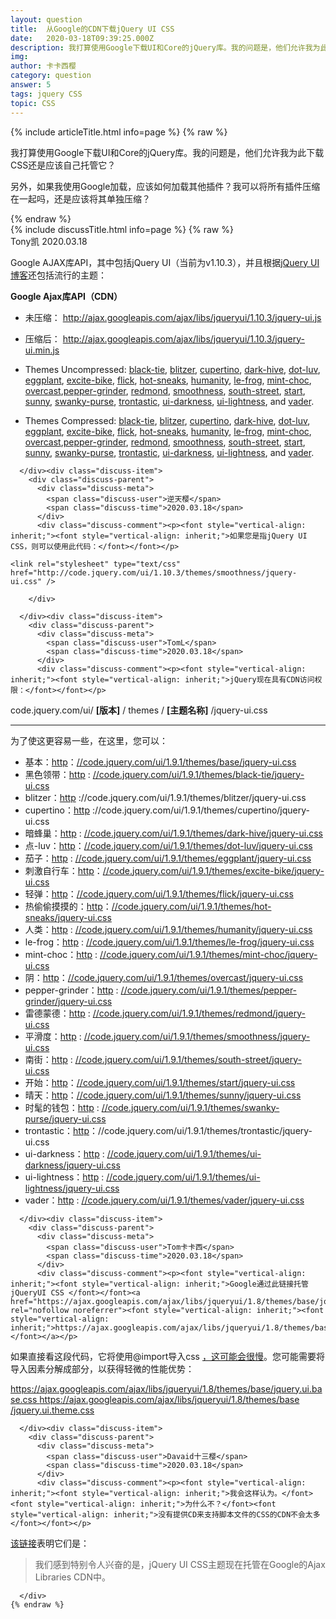 ```yaml
---
layout: question
title:  从Google的CDN下载jQuery UI CSS
date:   2020-03-18T09:39:25.000Z
description: 我打算使用Google下载UI和Core的jQuery库。我的问题是，他们允许我为此下载CSS还是应该自己托管它？另外，如果我使用Google加载，应...
img: 
author: 卡卡西樱
category: question
answer: 5
tags: jquery CSS
topic: CSS
---
```

<div class="article-root">
  <div class="article">
    {% include articleTitle.html info=page %}
    {% raw %}
    <div class="article-content"><p><font style="vertical-align: inherit;"><font style="vertical-align: inherit;">我打算使用Google下载UI和Core的jQuery库。</font><font style="vertical-align: inherit;">我的问题是，他们允许我为此下载CSS还是应该自己托管它？</font></font></p>

<p><font style="vertical-align: inherit;"><font style="vertical-align: inherit;">另外，如果我使用Google加载，应该如何加载其他插件？</font><font style="vertical-align: inherit;">我可以将所有插件压缩在一起吗，还是应该将其单独压缩？</font></font></p></div>
    {% endraw %}
  </div>

  <div class="discuss-wrapper">
    {% include discussTitle.html info=page %}
    {% raw %}
    <div class="discuss-item">
        <div class="discuss-parent">
          <div class="discuss-meta">
            <span class="discuss-user">Tony凯</span>
            <span class="discuss-time">2020.03.18</span>
          </div>
          <div class="discuss-comment"><p><font style="vertical-align: inherit;"><font style="vertical-align: inherit;">Google AJAX库API，其中包括jQuery UI（当前为v1.10.3），并且根据</font></font><a href="http://blog.jqueryui.com/2013/05/jquery-ui-1-10-3/" rel="noreferrer"><font style="vertical-align: inherit;"><font style="vertical-align: inherit;">jQuery UI博客</font></font></a><font style="vertical-align: inherit;"><font style="vertical-align: inherit;">还包括流行的主题</font><font style="vertical-align: inherit;">：</font></font></p>

<p><strong><font style="vertical-align: inherit;"><font style="vertical-align: inherit;">Google Ajax库API（CDN）</font></font></strong></p>

<ul>
<li><p><font style="vertical-align: inherit;"><font style="vertical-align: inherit;">未压缩： </font></font><a href="http://ajax.googleapis.com/ajax/libs/jqueryui/1.10.3/jquery-ui.js" rel="noreferrer"></a><a href="http://ajax.googleapis.com/ajax/libs/jqueryui/1.10.3/jquery-ui.js" rel="noreferrer"><font style="vertical-align: inherit;"><font style="vertical-align: inherit;">http://ajax.googleapis.com/ajax/libs/jqueryui/1.10.3/jquery-ui.js</font></font></a></p></li>
<li><p><font style="vertical-align: inherit;"><font style="vertical-align: inherit;">压缩后： </font></font><a href="http://ajax.googleapis.com/ajax/libs/jqueryui/1.10.3/jquery-ui.min.js" rel="noreferrer"></a><a href="http://ajax.googleapis.com/ajax/libs/jqueryui/1.10.3/jquery-ui.min.js" rel="noreferrer"><font style="vertical-align: inherit;"><font style="vertical-align: inherit;">http://ajax.googleapis.com/ajax/libs/jqueryui/1.10.3/jquery-ui.min.js</font></font></a></p></li>
<li><p>Themes Uncompressed:
<a href="http://ajax.googleapis.com/ajax/libs/jqueryui/1.10.3/themes/black-tie/jquery-ui.css" rel="noreferrer">black-tie</a>, <a href="http://ajax.googleapis.com/ajax/libs/jqueryui/1.10.3/themes/blitzer/jquery-ui.css" rel="noreferrer">blitzer</a>, <a href="http://ajax.googleapis.com/ajax/libs/jqueryui/1.10.3/themes/cupertino/jquery-ui.css" rel="noreferrer">cupertino</a>, <a href="http://ajax.googleapis.com/ajax/libs/jqueryui/1.10.3/themes/dark-hive/jquery-ui.css" rel="noreferrer">dark-hive</a>, <a href="http://ajax.googleapis.com/ajax/libs/jqueryui/1.10.3/themes/dot-luv/jquery-ui.css" rel="noreferrer">dot-luv</a>, <a href="http://ajax.googleapis.com/ajax/libs/jqueryui/1.10.3/themes/eggplant/jquery-ui.css" rel="noreferrer">eggplant</a>, <a href="http://ajax.googleapis.com/ajax/libs/jqueryui/1.10.3/themes/excite-bike/jquery-ui.css" rel="noreferrer">excite-bike</a>, <a href="http://ajax.googleapis.com/ajax/libs/jqueryui/1.10.3/themes/flick/jquery-ui.css" rel="noreferrer">flick</a>, <a href="http://ajax.googleapis.com/ajax/libs/jqueryui/1.10.3/themes/hot-sneaks/jquery-ui.css" rel="noreferrer">hot-sneaks</a>, <a href="http://ajax.googleapis.com/ajax/libs/jqueryui/1.10.3/themes/humanity/jquery-ui.css" rel="noreferrer">humanity</a>, <a href="http://ajax.googleapis.com/ajax/libs/jqueryui/1.10.3/themes/le-frog/jquery-ui.css" rel="noreferrer">le-frog</a>, <a href="http://ajax.googleapis.com/ajax/libs/jqueryui/1.10.3/themes/mint-choc/jquery-ui.css" rel="noreferrer">mint-choc</a>, <a href="http://ajax.googleapis.com/ajax/libs/jqueryui/1.10.3/themes/overcast/jquery-ui.css" rel="noreferrer">overcast</a>,<a href="http://ajax.googleapis.com/ajax/libs/jqueryui/1.10.3/themes/pepper-grinder/jquery-ui.css" rel="noreferrer">pepper-grinder</a>, <a href="http://ajax.googleapis.com/ajax/libs/jqueryui/1.10.3/themes/redmond/jquery-ui.css" rel="noreferrer">redmond</a>, <a href="http://ajax.googleapis.com/ajax/libs/jqueryui/1.10.3/themes/smoothness/jquery-ui.css" rel="noreferrer">smoothness</a>, <a href="http://ajax.googleapis.com/ajax/libs/jqueryui/1.10.3/themes/south-street/jquery-ui.css" rel="noreferrer">south-street</a>, <a href="http://ajax.googleapis.com/ajax/libs/jqueryui/1.10.3/themes/start/jquery-ui.css" rel="noreferrer">start</a>, <a href="http://ajax.googleapis.com/ajax/libs/jqueryui/1.10.3/themes/sunny/jquery-ui.css" rel="noreferrer">sunny</a>, <a href="http://ajax.googleapis.com/ajax/libs/jqueryui/1.10.3/themes/swanky-purse/jquery-ui.css" rel="noreferrer">swanky-purse</a>, <a href="http://ajax.googleapis.com/ajax/libs/jqueryui/1.10.3/themes/trontastic/jquery-ui.css" rel="noreferrer">trontastic</a>, <a href="http://ajax.googleapis.com/ajax/libs/jqueryui/1.10.3/themes/ui-darkness/jquery-ui.css" rel="noreferrer">ui-darkness</a>, <a href="http://ajax.googleapis.com/ajax/libs/jqueryui/1.10.3/themes/ui-lightness/jquery-ui.css" rel="noreferrer">ui-lightness</a>, and <a href="http://ajax.googleapis.com/ajax/libs/jqueryui/1.10.3/themes/vader/jquery-ui.css" rel="noreferrer">vader</a>.</p></li>
<li><p>Themes Compressed:
<a href="http://ajax.googleapis.com/ajax/libs/jqueryui/1.10.3/themes/black-tie/jquery-ui.min.css" rel="noreferrer">black-tie</a>, <a href="http://ajax.googleapis.com/ajax/libs/jqueryui/1.10.3/themes/blitzer/jquery-ui.min.css" rel="noreferrer">blitzer</a>, <a href="http://ajax.googleapis.com/ajax/libs/jqueryui/1.10.3/themes/cupertino/jquery-ui.min.css" rel="noreferrer">cupertino</a>, <a href="http://ajax.googleapis.com/ajax/libs/jqueryui/1.10.3/themes/dark-hive/jquery-ui.min.css" rel="noreferrer">dark-hive</a>, <a href="http://ajax.googleapis.com/ajax/libs/jqueryui/1.10.3/themes/dot-luv/jquery-ui.min.css" rel="noreferrer">dot-luv</a>, <a href="http://ajax.googleapis.com/ajax/libs/jqueryui/1.10.3/themes/eggplant/jquery-ui.min.css" rel="noreferrer">eggplant</a>, <a href="http://ajax.googleapis.com/ajax/libs/jqueryui/1.10.3/themes/excite-bike/jquery-ui.min.css" rel="noreferrer">excite-bike</a>, <a href="http://ajax.googleapis.com/ajax/libs/jqueryui/1.10.3/themes/flick/jquery-ui.min.css" rel="noreferrer">flick</a>, <a href="http://ajax.googleapis.com/ajax/libs/jqueryui/1.10.3/themes/hot-sneaks/jquery-ui.min.css" rel="noreferrer">hot-sneaks</a>, <a href="http://ajax.googleapis.com/ajax/libs/jqueryui/1.10.3/themes/humanity/jquery-ui.min.css" rel="noreferrer">humanity</a>, <a href="http://ajax.googleapis.com/ajax/libs/jqueryui/1.10.3/themes/le-frog/jquery-ui.min.css" rel="noreferrer">le-frog</a>, <a href="http://ajax.googleapis.com/ajax/libs/jqueryui/1.10.3/themes/mint-choc/jquery-ui.min.css" rel="noreferrer">mint-choc</a>, <a href="http://ajax.googleapis.com/ajax/libs/jqueryui/1.10.3/themes/overcast/jquery-ui.min.css" rel="noreferrer">overcast</a>,<a href="http://ajax.googleapis.com/ajax/libs/jqueryui/1.10.3/themes/pepper-grinder/jquery-ui.min.css" rel="noreferrer">pepper-grinder</a>, <a href="http://ajax.googleapis.com/ajax/libs/jqueryui/1.10.3/themes/redmond/jquery-ui.min.css" rel="noreferrer">redmond</a>, <a href="http://ajax.googleapis.com/ajax/libs/jqueryui/1.10.3/themes/smoothness/jquery-ui.min.css" rel="noreferrer">smoothness</a>, <a href="http://ajax.googleapis.com/ajax/libs/jqueryui/1.10.3/themes/south-street/jquery-ui.min.css" rel="noreferrer">south-street</a>, <a href="http://ajax.googleapis.com/ajax/libs/jqueryui/1.10.3/themes/start/jquery-ui.min.css" rel="noreferrer">start</a>, <a href="http://ajax.googleapis.com/ajax/libs/jqueryui/1.10.3/themes/sunny/jquery-ui.min.css" rel="noreferrer">sunny</a>, <a href="http://ajax.googleapis.com/ajax/libs/jqueryui/1.10.3/themes/swanky-purse/jquery-ui.min.css" rel="noreferrer">swanky-purse</a>, <a href="http://ajax.googleapis.com/ajax/libs/jqueryui/1.10.3/themes/trontastic/jquery-ui.min.css" rel="noreferrer">trontastic</a>, <a href="http://ajax.googleapis.com/ajax/libs/jqueryui/1.10.3/themes/ui-darkness/jquery-ui.min.css" rel="noreferrer">ui-darkness</a>, <a href="http://ajax.googleapis.com/ajax/libs/jqueryui/1.10.3/themes/ui-lightness/jquery-ui.min.css" rel="noreferrer">ui-lightness</a>, and <a href="http://ajax.googleapis.com/ajax/libs/jqueryui/1.10.3/themes/vader/jquery-ui.min.css" rel="noreferrer">vader</a>.</p></li>
</ul></div>
        </div>
        
      </div><div class="discuss-item">
        <div class="discuss-parent">
          <div class="discuss-meta">
            <span class="discuss-user">逆天樱</span>
            <span class="discuss-time">2020.03.18</span>
          </div>
          <div class="discuss-comment"><p><font style="vertical-align: inherit;"><font style="vertical-align: inherit;">如果您是指jQuery UI CSS，则可以使用此代码：</font></font></p>

<pre><code>&lt;link rel="stylesheet" type="text/css" href="http://code.jquery.com/ui/1.10.3/themes/smoothness/jquery-ui.css" /&gt;
</code></pre></div>
        </div>
        
      </div><div class="discuss-item">
        <div class="discuss-parent">
          <div class="discuss-meta">
            <span class="discuss-user">TomL</span>
            <span class="discuss-time">2020.03.18</span>
          </div>
          <div class="discuss-comment"><p><font style="vertical-align: inherit;"><font style="vertical-align: inherit;">jQuery现在具有CDN访问权限：</font></font></p>

<p><font style="vertical-align: inherit;"><font style="vertical-align: inherit;">code.jquery.com/ui/ </font></font><strong><font style="vertical-align: inherit;"><font style="vertical-align: inherit;">[版本]</font></font></strong><font style="vertical-align: inherit;"><font style="vertical-align: inherit;"> / themes / </font></font><strong><font style="vertical-align: inherit;"><font style="vertical-align: inherit;">[主题名称]</font></font></strong><font style="vertical-align: inherit;"><font style="vertical-align: inherit;"> /jquery-ui.css</font></font></p>

<hr>

<p><font style="vertical-align: inherit;"><font style="vertical-align: inherit;">为了使这更容易一些，在这里，您可以：</font></font></p>

<ul>
<li><font style="vertical-align: inherit;"><font style="vertical-align: inherit;">基本：</font><a href="http://code.jquery.com/ui/1.9.1/themes/base/jquery-ui.css"><font style="vertical-align: inherit;">http</font></a><font style="vertical-align: inherit;">：</font></font><a href="http://code.jquery.com/ui/1.9.1/themes/base/jquery-ui.css"><font style="vertical-align: inherit;"><font style="vertical-align: inherit;">//code.jquery.com/ui/1.9.1/themes/base/jquery-ui.css</font></font></a></li>
<li><font style="vertical-align: inherit;"><font style="vertical-align: inherit;">黑色领带：</font><a href="http://code.jquery.com/ui/1.9.1/themes/black-tie/jquery-ui.css"><font style="vertical-align: inherit;">http</font></a><font style="vertical-align: inherit;"> : </font></font><a href="http://code.jquery.com/ui/1.9.1/themes/black-tie/jquery-ui.css"><font style="vertical-align: inherit;"><font style="vertical-align: inherit;">//code.jquery.com/ui/1.9.1/themes/black-tie/jquery-ui.css</font></font></a></li>
<li><font style="vertical-align: inherit;"><font style="vertical-align: inherit;">blitzer：</font><a href="http://code.jquery.com/ui/1.9.1/themes/blitzer/jquery-ui.css"><font style="vertical-align: inherit;">http</font></a><font style="vertical-align: inherit;"> ://code.jquery.com/ui/1.9.1/themes/blitzer/jquery-ui.css</font></font><a href="http://code.jquery.com/ui/1.9.1/themes/blitzer/jquery-ui.css"><font style="vertical-align: inherit;"></font></a></li>
<li><font style="vertical-align: inherit;"><font style="vertical-align: inherit;">cupertino：</font><a href="http://code.jquery.com/ui/1.9.1/themes/cupertino/jquery-ui.css"><font style="vertical-align: inherit;">http</font></a><font style="vertical-align: inherit;"> ://code.jquery.com/ui/1.9.1/themes/cupertino/jquery-ui.css</font></font><a href="http://code.jquery.com/ui/1.9.1/themes/cupertino/jquery-ui.css"><font style="vertical-align: inherit;"></font></a></li>
<li><font style="vertical-align: inherit;"><font style="vertical-align: inherit;">暗蜂巢：</font><a href="http://code.jquery.com/ui/1.9.1/themes/dark-hive/jquery-ui.css"><font style="vertical-align: inherit;">http</font></a><font style="vertical-align: inherit;"> : </font></font><a href="http://code.jquery.com/ui/1.9.1/themes/dark-hive/jquery-ui.css"><font style="vertical-align: inherit;"><font style="vertical-align: inherit;">//code.jquery.com/ui/1.9.1/themes/dark-hive/jquery-ui.css</font></font></a></li>
<li><font style="vertical-align: inherit;"><font style="vertical-align: inherit;">点-luv：</font><a href="http://code.jquery.com/ui/1.9.1/themes/dot-luv/jquery-ui.css"><font style="vertical-align: inherit;">http</font></a><font style="vertical-align: inherit;">：</font></font><a href="http://code.jquery.com/ui/1.9.1/themes/dot-luv/jquery-ui.css"><font style="vertical-align: inherit;"><font style="vertical-align: inherit;">//code.jquery.com/ui/1.9.1/themes/dot-luv/jquery-ui.css</font></font></a></li>
<li><font style="vertical-align: inherit;"><font style="vertical-align: inherit;">茄子：</font><a href="http://code.jquery.com/ui/1.9.1/themes/eggplant/jquery-ui.css"><font style="vertical-align: inherit;">http</font></a><font style="vertical-align: inherit;"> : </font></font><a href="http://code.jquery.com/ui/1.9.1/themes/eggplant/jquery-ui.css"><font style="vertical-align: inherit;"><font style="vertical-align: inherit;">//code.jquery.com/ui/1.9.1/themes/eggplant/jquery-ui.css</font></font></a></li>
<li><font style="vertical-align: inherit;"><font style="vertical-align: inherit;">刺激自行车：</font><a href="http://code.jquery.com/ui/1.9.1/themes/excite-bike/jquery-ui.css"><font style="vertical-align: inherit;">http</font></a><font style="vertical-align: inherit;">：</font></font><a href="http://code.jquery.com/ui/1.9.1/themes/excite-bike/jquery-ui.css"><font style="vertical-align: inherit;"><font style="vertical-align: inherit;">//code.jquery.com/ui/1.9.1/themes/excite-bike/jquery-ui.css</font></font></a></li>
<li><font style="vertical-align: inherit;"><font style="vertical-align: inherit;">轻弹：</font><a href="http://code.jquery.com/ui/1.9.1/themes/flick/jquery-ui.css"><font style="vertical-align: inherit;">http</font></a><font style="vertical-align: inherit;">：</font></font><a href="http://code.jquery.com/ui/1.9.1/themes/flick/jquery-ui.css"><font style="vertical-align: inherit;"><font style="vertical-align: inherit;">//code.jquery.com/ui/1.9.1/themes/flick/jquery-ui.css</font></font></a></li>
<li><font style="vertical-align: inherit;"><font style="vertical-align: inherit;">热偷偷摸摸的：</font><a href="http://code.jquery.com/ui/1.9.1/themes/hot-sneaks/jquery-ui.css"><font style="vertical-align: inherit;">http</font></a><font style="vertical-align: inherit;">：</font></font><a href="http://code.jquery.com/ui/1.9.1/themes/hot-sneaks/jquery-ui.css"><font style="vertical-align: inherit;"><font style="vertical-align: inherit;">//code.jquery.com/ui/1.9.1/themes/hot-sneaks/jquery-ui.css</font></font></a></li>
<li><font style="vertical-align: inherit;"><font style="vertical-align: inherit;">人类：</font><a href="http://code.jquery.com/ui/1.9.1/themes/humanity/jquery-ui.css"><font style="vertical-align: inherit;">http</font></a><font style="vertical-align: inherit;"> : </font></font><a href="http://code.jquery.com/ui/1.9.1/themes/humanity/jquery-ui.css"><font style="vertical-align: inherit;"><font style="vertical-align: inherit;">//code.jquery.com/ui/1.9.1/themes/humanity/jquery-ui.css</font></font></a></li>
<li><font style="vertical-align: inherit;"><font style="vertical-align: inherit;">le-frog：</font><a href="http://code.jquery.com/ui/1.9.1/themes/le-frog/jquery-ui.css"><font style="vertical-align: inherit;">http</font></a><font style="vertical-align: inherit;"> : </font></font><a href="http://code.jquery.com/ui/1.9.1/themes/le-frog/jquery-ui.css"><font style="vertical-align: inherit;"><font style="vertical-align: inherit;">//code.jquery.com/ui/1.9.1/themes/le-frog/jquery-ui.css</font></font></a></li>
<li><font style="vertical-align: inherit;"><font style="vertical-align: inherit;">mint-choc：</font><a href="http://code.jquery.com/ui/1.9.1/themes/mint-choc/jquery-ui.css"><font style="vertical-align: inherit;">http</font></a><font style="vertical-align: inherit;"> : </font></font><a href="http://code.jquery.com/ui/1.9.1/themes/mint-choc/jquery-ui.css"><font style="vertical-align: inherit;"><font style="vertical-align: inherit;">//code.jquery.com/ui/1.9.1/themes/mint-choc/jquery-ui.css</font></font></a></li>
<li><font style="vertical-align: inherit;"><font style="vertical-align: inherit;">阴：</font><a href="http://code.jquery.com/ui/1.9.1/themes/overcast/jquery-ui.css"><font style="vertical-align: inherit;">http</font></a><font style="vertical-align: inherit;">：</font></font><a href="http://code.jquery.com/ui/1.9.1/themes/overcast/jquery-ui.css"><font style="vertical-align: inherit;"><font style="vertical-align: inherit;">//code.jquery.com/ui/1.9.1/themes/overcast/jquery-ui.css</font></font></a></li>
<li><font style="vertical-align: inherit;"><font style="vertical-align: inherit;">pepper-grinder：</font><a href="http://code.jquery.com/ui/1.9.1/themes/pepper-grinder/jquery-ui.css"><font style="vertical-align: inherit;">http</font></a><font style="vertical-align: inherit;"> : </font></font><a href="http://code.jquery.com/ui/1.9.1/themes/pepper-grinder/jquery-ui.css"><font style="vertical-align: inherit;"><font style="vertical-align: inherit;">//code.jquery.com/ui/1.9.1/themes/pepper-grinder/jquery-ui.css</font></font></a></li>
<li><font style="vertical-align: inherit;"><font style="vertical-align: inherit;">雷德蒙德：</font><a href="http://code.jquery.com/ui/1.9.1/themes/redmond/jquery-ui.css"><font style="vertical-align: inherit;">http</font></a><font style="vertical-align: inherit;"> : </font></font><a href="http://code.jquery.com/ui/1.9.1/themes/redmond/jquery-ui.css"><font style="vertical-align: inherit;"><font style="vertical-align: inherit;">//code.jquery.com/ui/1.9.1/themes/redmond/jquery-ui.css</font></font></a></li>
<li><font style="vertical-align: inherit;"><font style="vertical-align: inherit;">平滑度：</font><a href="http://code.jquery.com/ui/1.9.1/themes/smoothness/jquery-ui.css"><font style="vertical-align: inherit;">http</font></a><font style="vertical-align: inherit;"> : </font></font><a href="http://code.jquery.com/ui/1.9.1/themes/smoothness/jquery-ui.css"><font style="vertical-align: inherit;"><font style="vertical-align: inherit;">//code.jquery.com/ui/1.9.1/themes/smoothness/jquery-ui.css</font></font></a></li>
<li><font style="vertical-align: inherit;"><font style="vertical-align: inherit;">南街：</font><a href="http://code.jquery.com/ui/1.9.1/themes/south-street/jquery-ui.css"><font style="vertical-align: inherit;">http</font></a><font style="vertical-align: inherit;"> : </font></font><a href="http://code.jquery.com/ui/1.9.1/themes/south-street/jquery-ui.css"><font style="vertical-align: inherit;"><font style="vertical-align: inherit;">//code.jquery.com/ui/1.9.1/themes/south-street/jquery-ui.css</font></font></a></li>
<li><font style="vertical-align: inherit;"><font style="vertical-align: inherit;">开始：</font><a href="http://code.jquery.com/ui/1.9.1/themes/start/jquery-ui.css"><font style="vertical-align: inherit;">http</font></a><font style="vertical-align: inherit;">：</font></font><a href="http://code.jquery.com/ui/1.9.1/themes/start/jquery-ui.css"><font style="vertical-align: inherit;"><font style="vertical-align: inherit;">//code.jquery.com/ui/1.9.1/themes/start/jquery-ui.css</font></font></a></li>
<li><font style="vertical-align: inherit;"><font style="vertical-align: inherit;">晴天：</font><a href="http://code.jquery.com/ui/1.9.1/themes/sunny/jquery-ui.css"><font style="vertical-align: inherit;">http</font></a><font style="vertical-align: inherit;">：</font></font><a href="http://code.jquery.com/ui/1.9.1/themes/sunny/jquery-ui.css"><font style="vertical-align: inherit;"><font style="vertical-align: inherit;">//code.jquery.com/ui/1.9.1/themes/sunny/jquery-ui.css</font></font></a></li>
<li><font style="vertical-align: inherit;"><font style="vertical-align: inherit;">时髦的钱包：</font><a href="http://code.jquery.com/ui/1.9.1/themes/swanky-purse/jquery-ui.css"><font style="vertical-align: inherit;">http</font></a><font style="vertical-align: inherit;"> : </font></font><a href="http://code.jquery.com/ui/1.9.1/themes/swanky-purse/jquery-ui.css"><font style="vertical-align: inherit;"><font style="vertical-align: inherit;">//code.jquery.com/ui/1.9.1/themes/swanky-purse/jquery-ui.css</font></font></a></li>
<li><font style="vertical-align: inherit;"><font style="vertical-align: inherit;">trontastic：</font><a href="http://code.jquery.com/ui/1.9.1/themes/trontastic/jquery-ui.css"><font style="vertical-align: inherit;">http</font></a><font style="vertical-align: inherit;">：//code.jquery.com/ui/1.9.1/themes/trontastic/jquery-ui.css</font></font><a href="http://code.jquery.com/ui/1.9.1/themes/trontastic/jquery-ui.css"><font style="vertical-align: inherit;"></font></a></li>
<li><font style="vertical-align: inherit;"><font style="vertical-align: inherit;">ui-darkness：</font><a href="http://code.jquery.com/ui/1.9.1/themes/ui-darkness/jquery-ui.css"><font style="vertical-align: inherit;">http</font></a><font style="vertical-align: inherit;"> : </font></font><a href="http://code.jquery.com/ui/1.9.1/themes/ui-darkness/jquery-ui.css"><font style="vertical-align: inherit;"><font style="vertical-align: inherit;">//code.jquery.com/ui/1.9.1/themes/ui-darkness/jquery-ui.css</font></font></a></li>
<li><font style="vertical-align: inherit;"><font style="vertical-align: inherit;">ui-lightness：</font><a href="http://code.jquery.com/ui/1.9.1/themes/ui-lightness/jquery-ui.css"><font style="vertical-align: inherit;">http</font></a><font style="vertical-align: inherit;"> : </font></font><a href="http://code.jquery.com/ui/1.9.1/themes/ui-lightness/jquery-ui.css"><font style="vertical-align: inherit;"><font style="vertical-align: inherit;">//code.jquery.com/ui/1.9.1/themes/ui-lightness/jquery-ui.css</font></font></a></li>
<li><font style="vertical-align: inherit;"><font style="vertical-align: inherit;">vader：</font><a href="http://code.jquery.com/ui/1.9.1/themes/vader/jquery-ui.css"><font style="vertical-align: inherit;">http</font></a><font style="vertical-align: inherit;"> : </font></font><a href="http://code.jquery.com/ui/1.9.1/themes/vader/jquery-ui.css"><font style="vertical-align: inherit;"><font style="vertical-align: inherit;">//code.jquery.com/ui/1.9.1/themes/vader/jquery-ui.css</font></font></a></li>
</ul></div>
        </div>
        
      </div><div class="discuss-item">
        <div class="discuss-parent">
          <div class="discuss-meta">
            <span class="discuss-user">Tom卡卡西</span>
            <span class="discuss-time">2020.03.18</span>
          </div>
          <div class="discuss-comment"><p><font style="vertical-align: inherit;"><font style="vertical-align: inherit;">Google通过此链接托管jQueryUI CSS </font></font><a href="https://ajax.googleapis.com/ajax/libs/jqueryui/1.8/themes/base/jquery.ui.all.css" rel="nofollow noreferrer"><font style="vertical-align: inherit;"><font style="vertical-align: inherit;">https://ajax.googleapis.com/ajax/libs/jqueryui/1.8/themes/base/jquery.ui.all.css</font></font></a></p>

<p><font style="vertical-align: inherit;"><font style="vertical-align: inherit;">如果直接看这段代码，它将使用@import导入css </font></font><a href="https://stackoverflow.com/a/1022715/745"><font style="vertical-align: inherit;"><font style="vertical-align: inherit;">，这可能会很慢</font></font></a><font style="vertical-align: inherit;"><font style="vertical-align: inherit;">。</font><font style="vertical-align: inherit;">您可能需要将导入因素分解成部分，以获得轻微的性能优势：</font></font></p>

<p><a href="https://ajax.googleapis.com/ajax/libs/jqueryui/1.8/themes/base/jquery.ui.base.css" rel="nofollow noreferrer"><font style="vertical-align: inherit;"><font style="vertical-align: inherit;">https://ajax.googleapis.com/ajax/libs/jqueryui/1.8/themes/base/jquery.ui.base.css </font></font></a>
<a href="https://ajax.googleapis.com/ajax/libs/jqueryui/1.8/themes/base/jquery.ui.theme.css" rel="nofollow noreferrer"><font style="vertical-align: inherit;"><font style="vertical-align: inherit;">https://ajax.googleapis.com/ajax/libs/jqueryui/1.8/themes/base /jquery.ui.theme.css</font></font></a></p></div>
        </div>
        
      </div><div class="discuss-item">
        <div class="discuss-parent">
          <div class="discuss-meta">
            <span class="discuss-user">Davaid十三樱</span>
            <span class="discuss-time">2020.03.18</span>
          </div>
          <div class="discuss-comment"><p><font style="vertical-align: inherit;"><font style="vertical-align: inherit;">我会这样认为。</font><font style="vertical-align: inherit;">为什么不？</font><font style="vertical-align: inherit;">没有提供CD来支持脚本文件的CSS的CDN不会太多</font></font></p>

<p><a href="http://www.filamentgroup.com/lab/jquery_ui_17_now_released/" rel="noreferrer"><font style="vertical-align: inherit;"><font style="vertical-align: inherit;">该链接</font></font></a><font style="vertical-align: inherit;"><font style="vertical-align: inherit;">表明它们是：</font></font></p>

<blockquote>
  <p><font style="vertical-align: inherit;"><font style="vertical-align: inherit;">我们感到特别令人兴奋的是，jQuery UI CSS主题现在托管在Google的Ajax Libraries CDN中。</font></font></p>
</blockquote></div>
        </div>
        
      </div>
    {% endraw %}
  </div>
<div>
